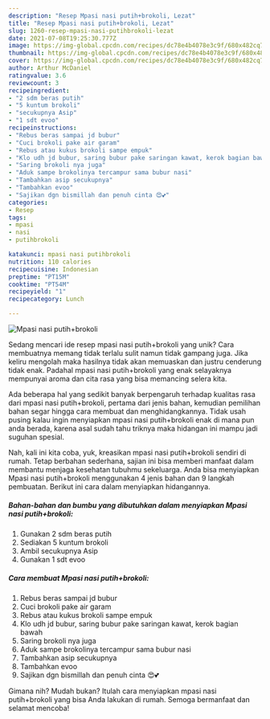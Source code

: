 ```yaml
---
description: "Resep Mpasi nasi putih+brokoli, Lezat"
title: "Resep Mpasi nasi putih+brokoli, Lezat"
slug: 1260-resep-mpasi-nasi-putihbrokoli-lezat
date: 2021-07-08T19:25:30.777Z
image: https://img-global.cpcdn.com/recipes/dc78e4b4078e3c9f/680x482cq70/mpasi-nasi-putihbrokoli-foto-resep-utama.jpg
thumbnail: https://img-global.cpcdn.com/recipes/dc78e4b4078e3c9f/680x482cq70/mpasi-nasi-putihbrokoli-foto-resep-utama.jpg
cover: https://img-global.cpcdn.com/recipes/dc78e4b4078e3c9f/680x482cq70/mpasi-nasi-putihbrokoli-foto-resep-utama.jpg
author: Arthur McDaniel
ratingvalue: 3.6
reviewcount: 3
recipeingredient:
- "2 sdm beras putih"
- "5 kuntum brokoli"
- "secukupnya Asip"
- "1 sdt evoo"
recipeinstructions:
- "Rebus beras sampai jd bubur"
- "Cuci brokoli pake air garam"
- "Rebus atau kukus brokoli sampe empuk"
- "Klo udh jd bubur, saring bubur pake saringan kawat, kerok bagian bawah"
- "Saring brokoli nya juga"
- "Aduk sampe brokolinya tercampur sama bubur nasi"
- "Tambahkan asip secukupnya"
- "Tambahkan evoo"
- "Sajikan dgn bismillah dan penuh cinta 😍💕"
categories:
- Resep
tags:
- mpasi
- nasi
- putihbrokoli

katakunci: mpasi nasi putihbrokoli 
nutrition: 110 calories
recipecuisine: Indonesian
preptime: "PT15M"
cooktime: "PT54M"
recipeyield: "1"
recipecategory: Lunch

---
```



![Mpasi nasi putih+brokoli](https://img-global.cpcdn.com/recipes/dc78e4b4078e3c9f/680x482cq70/mpasi-nasi-putihbrokoli-foto-resep-utama.jpg)

Sedang mencari ide resep mpasi nasi putih+brokoli yang unik? Cara membuatnya memang tidak terlalu sulit namun tidak gampang juga. Jika keliru mengolah maka hasilnya tidak akan memuaskan dan justru cenderung tidak enak. Padahal mpasi nasi putih+brokoli yang enak selayaknya mempunyai aroma dan cita rasa yang bisa memancing selera kita.



Ada beberapa hal yang sedikit banyak berpengaruh terhadap kualitas rasa dari mpasi nasi putih+brokoli, pertama dari jenis bahan, kemudian pemilihan bahan segar hingga cara membuat dan menghidangkannya. Tidak usah pusing kalau ingin menyiapkan mpasi nasi putih+brokoli enak di mana pun anda berada, karena asal sudah tahu triknya maka hidangan ini mampu jadi suguhan spesial.


Nah, kali ini kita coba, yuk, kreasikan mpasi nasi putih+brokoli sendiri di rumah. Tetap berbahan sederhana, sajian ini bisa memberi manfaat dalam membantu menjaga kesehatan tubuhmu sekeluarga. Anda bisa menyiapkan Mpasi nasi putih+brokoli menggunakan 4 jenis bahan dan 9 langkah pembuatan. Berikut ini cara dalam menyiapkan hidangannya.

<!--inarticleads1-->

##### Bahan-bahan dan bumbu yang dibutuhkan dalam menyiapkan Mpasi nasi putih+brokoli:

1. Gunakan 2 sdm beras putih
1. Sediakan 5 kuntum brokoli
1. Ambil secukupnya Asip
1. Gunakan 1 sdt evoo




<!--inarticleads2-->

##### Cara membuat Mpasi nasi putih+brokoli:

1. Rebus beras sampai jd bubur
1. Cuci brokoli pake air garam
1. Rebus atau kukus brokoli sampe empuk
1. Klo udh jd bubur, saring bubur pake saringan kawat, kerok bagian bawah
1. Saring brokoli nya juga
1. Aduk sampe brokolinya tercampur sama bubur nasi
1. Tambahkan asip secukupnya
1. Tambahkan evoo
1. Sajikan dgn bismillah dan penuh cinta 😍💕




Gimana nih? Mudah bukan? Itulah cara menyiapkan mpasi nasi putih+brokoli yang bisa Anda lakukan di rumah. Semoga bermanfaat dan selamat mencoba!
